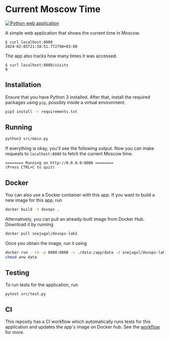 # Current Moscow Time

[![Python web application][badge]][workflow]

[badge]: https://github.com/SnejUgal/S24-core-course-labs/actions/workflows/python.yaml/badge.svg

A simple web application that shows the current time in Moscow.

```
$ curl localhost:8080
2024-02-05T21:58:51.772798+03:00
```

The app also tracks how many times it was accessed.

```
$ curl localhost:8080/visits
9
```

## Installation

Ensure that you have Python 3 installed. After that, install the required
packages using `pip`, possibly inside a virtual environment.

```bash
pip3 install -r requirements.txt
```

## Running

```bash
python3 src/main.py
```

If everything is okay, you'll see the following output. Now you can make
requests to `localhost:8080` to fetch the current Moscow time.

```
======== Running on http://0.0.0.0:8080 ========
(Press CTRL+C to quit)
```

## Docker

You can also use a Docker container with this app. If you want to build a new
image for this app, run

```bash
docker build -t devops .
```

Alternatively, you can pull an already-built image from Docker Hub. Download it
by running

```bash
docker pull snejugal/devops-lab2
```

Once you obtain the image, run it using

```bash
docker run --rm -p 8080:8080 -v ./data:/app/data -d snejugal/devops-lab2
chmod a+w data
```

## Testing

To run tests for the application, run

```
pytest src/test.py
```

## CI

This reposity has a CI workflow which automatically runs tests for this
application and updates the app's image on Docker hub. See the [workflow] for
more.

[workflow]: ../.github/workflows/python.yaml
